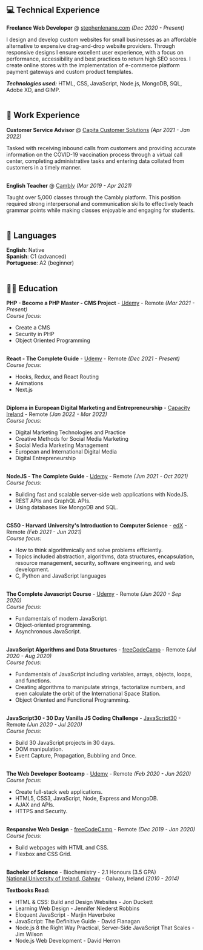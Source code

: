 ## 💻 Technical Experience

**Freelance Web Developer** @ [stephenlenane.com](https://www.stephenlenane.com) _(Dec 2020 - Present)_ <br>

I design and develop custom  websites for small businesses as an affordable alternative to expensive drag-and-drop website providers. Through responsive designs I ensure excellent user experience, with a focus on performance, accessibility and best practices to return high SEO scores. I create online stores with the implementation of e-commerce platform payment gateways and custom product templates. <br>

**_Technologies used:_** HTML, CSS, JavaScript, Node.js, MongoDB, SQL, Adobe XD, and GIMP.
<br><br>

## 💼 Work Experience

**Customer Service Advisor** @ [Capita Customer Solutions](https://www.capitacustomersolutions.ie/) _(Apr 2021 - Jan 2022)_ <br>

Tasked with receiving inbound calls from customers and providing accurate information on the COVID-19 vaccination process through a virtual call center, completing administrative tasks and entering data collated from customers in a timely manner.
<br><br>

**English Teacher** @ [Cambly](https://www.cambly.com/) _(Mar 2019 - Apr 2021)_ <br>

Taught over 5,000 classes through the Cambly platform. This position required strong interpersonal and communication skills to effectively teach grammar points while making classes enjoyable and engaging for students.
<br><br>

## 💬 Languages

**English**: Native <br>
**Spanish**: C1 (advanced) <br>
**Portuguese**: A2 (beginner)
<br><br>

## 👨‍🎓 Education

**PHP - Become a PHP Master - CMS Project** - [Udemy](https://www.udemy.com/course/php-for-complete-beginners-includes-msql-object-oriented/) - Remote _(Mar 2021 - Present)_ <br>
_Course focus:_ <br>
- Create a CMS <br>
- Security in PHP <br>
- Object Oriented Programming  <br><br>

**React - The Complete Guide** - [Udemy](https://www.udemy.com/course/react-the-complete-guide-incl-redux/) - Remote _(Dec 2021 - Present)_ <br>
_Course focus:_ <br>
- Hooks, Redux, and React Routing <br>
- Animations <br>
- Next.js  <br><br>

**Diploma in European Digital Marketing and Entrepreneurship** - [Capacity Ireland](http://www.capacityireland.ie/digital-marketing) - Remote _(Jan 2022 - Mar 2022)_ <br>
_Course focus:_ <br>
- Digital Marketing Technologies and Practice  <br>
- Creative Methods for Social Media Marketing <br>
- Social Media Marketing Management <br>
- European and International Digital Media <br>
- Digital Entrepreneurship  <br><br>

**NodeJS - The Complete Guide** - [Udemy](https://www.udemy.com/course/nodejs-the-complete-guide/) - Remote _(Jun 2021 - Oct 2021)_ <br>
_Course focus:_ <br>
- Building fast and scalable server-side web applications with NodeJS. <br>
- REST APIs and GraphQL APIs. <br>
- Using databases like MongoDB and SQL. <br><br>

**CS50 - Harvard University's Introduction to Computer Science** - [edX](https://www.edx.org/course/introduction-computer-science-harvardx-cs50x) - Remote _(Feb 2021 - Jun 2021)_ <br>
_Course focus:_ <br>
- How to think algorithmically and solve problems efficiently. <br>
- Topics included abstraction, algorithms, data structures, encapsulation, resource management, security, software engineering, and web development. <br>
- C, Python and JavaScript languages <br><br>

**The Complete Javascript Course** - [Udemy](https://www.udemy.com/course/the-complete-javascript-course/) - Remote _(Jun 2020 - Sep 2020)_ <br>
_Course focus:_ <br>
- Fundamentals of modern JavaScript. <br>
- Object-oriented programming. <br>
- Asynchronous JavaScript. <br><br>

**JavaScript Algorithms and Data Structures** - [freeCodeCamp](https://www.freecodecamp.org/learn/javascript-algorithms-and-data-structures/  ) - Remote _(Jul 2020 - Aug 2020)_ <br>
_Course focus:_ <br>
- Fundamentals of JavaScript including variables, arrays, objects, loops, and functions. <br>
- Creating algorithms to manipulate strings, factorialize numbers, and even calculate the orbit of the International Space Station. <br>
- Object Oriented and Functional Programming. <br><br>

**JavaScript30 - 30 Day Vanilla JS Coding Challenge** - [JavaScript30](https://javascript30.com/) - Remote _(Jun 2020 - Jul 2020)_ <br>
_Course focus:_ <br>
- Build 30 JavaScript projects in 30 days. <br>
- DOM manipulation. <br>
- Event Capture, Propagation, Bubbling and Once. <br><br>

**The Web Developer Bootcamp** - [Udemy](https://www.udemy.com/course/the-web-developer-bootcamp/) - Remote _(Feb 2020 - Jun 2020)_ <br>
_Course focus:_ <br>
- Create full-stack web applications. <br>
- HTML5, CSS3, JavaScript, Node, Express and MongoDB. <br>
- AJAX and APIs. <br>
- HTTPS and Security. <br><br>

**Responsive Web Design** - [freeCodeCamp](https://www.freecodecamp.org/learn/responsive-web-design/) - Remote _(Dec 2019 - Jan 2020)_ <br>
_Course focus:_ <br>
- Build webpages with HTML and CSS. <br>
- Flexbox and CSS Grid. <br><br>

**Bachelor of Science** - Biochemistry - 2.1 Honours (3.5 GPA)<br>
[National University of Ireland, Galway](https://www.nuigalway.ie/) - Galway, Ireland _(2010 - 2014)_

**Textbooks Read:**
- HTML & CSS: Build and Design Websites - Jon Duckett <br>
- Learning Web Design - Jennifer Niederst Robbins <br>
- Eloquent JavaScript - Marjin Haverbeke <br>
- JavaScript: The Definitive Guide - David Flanagan <br>
- Node.js 8 the Right Way Practical, Server-Side JavaScript That Scales - Jim Wilson <br>
- Node.js Web Development - David Herron <br>

